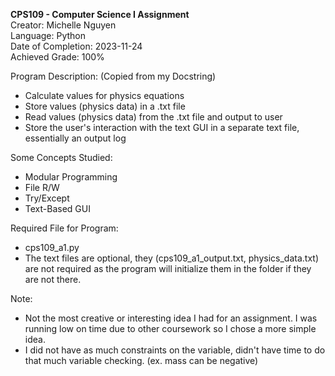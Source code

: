 **CPS109 - Computer Science I Assignment**\
Creator: Michelle Nguyen\
Language: Python\
Date of Completion: 2023-11-24\
Achieved Grade: 100%

Program Description: (Copied from my Docstring)
- Calculate values for physics equations
- Store values (physics data) in a .txt file
- Read values (physics data) from the .txt file and output to user
- Store the user's interaction with the text GUI in a separate text file, essentially an output log

Some Concepts Studied:
- Modular Programming
- File R/W
- Try/Except
- Text-Based GUI

Required File for Program:
- cps109_a1.py
- The text files are optional, they (cps109_a1_output.txt, physics_data.txt) are not required as the program will initialize them in the folder if they are not there.

Note:
- Not the most creative or interesting idea I had for an assignment. I was running low on time due to other coursework so I chose a more simple idea.
- I did not have as much constraints on the variable, didn't have time to do that much variable checking. (ex. mass can be negative)
